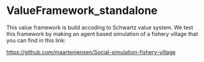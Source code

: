 # ValueFramework_standalone

This value framework is build accoding to Schwartz value system. We test this framework by making an agent based simulation
of a fishery village that you can find in this link:

https://github.com/maartenjensen/Social-simulation-fishery-village
